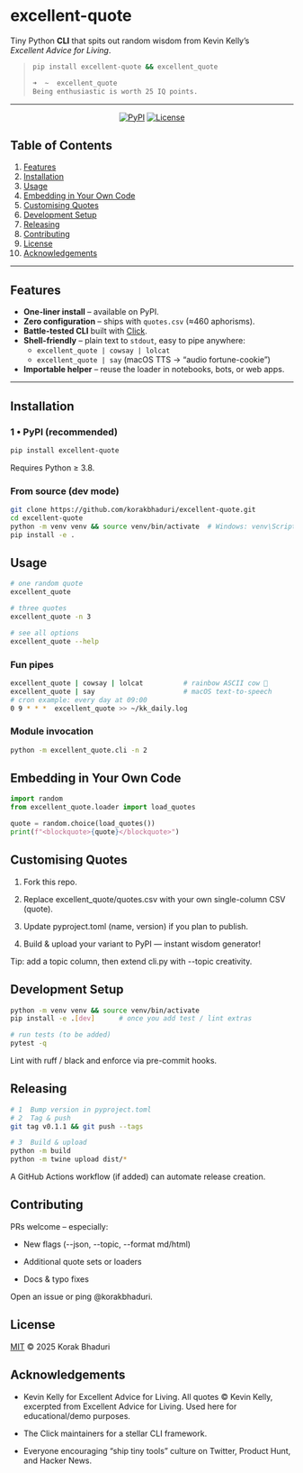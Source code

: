 # excellent-quote

Tiny Python **CLI** that spits out random wisdom from Kevin Kelly’s  
*Excellent Advice for Living*.

> ```bash
> pip install excellent-quote && excellent_quote
> ```
>
> ```bash
> ➜  ~  excellent_quote
> Being enthusiastic is worth 25 IQ points.
> ```

---

<div align="center">

[![PyPI](https://img.shields.io/pypi/v/excellent-quote?color=%2334D058)](https://pypi.org/project/excellent-quote)
[![License](https://img.shields.io/github/license/korakbhaduri/excellent-quote?color=%23FFC107)](LICENSE)

</div>

## Table of Contents

1. [Features](#features)  
2. [Installation](#installation)  
3. [Usage](#usage)  
4. [Embedding in Your Own Code](#embedding-in-your-own-code)  
5. [Customising Quotes](#customising-quotes)  
6. [Development Setup](#development-setup)  
7. [Releasing](#releasing)  
8. [Contributing](#contributing)  
9. [License](#license)  
10. [Acknowledgements](#acknowledgements)

---

## Features

* **One-liner install** – available on PyPI.  
* **Zero configuration** – ships with `quotes.csv` (≈460 aphorisms).  
* **Battle-tested CLI** built with [Click](https://palletsprojects.com/click/).  
* **Shell-friendly** – plain text to `stdout`, easy to pipe anywhere:
  * `excellent_quote | cowsay | lolcat`
  * `excellent_quote | say` (macOS TTS → “audio fortune-cookie”)  
* **Importable helper** – reuse the loader in notebooks, bots, or web apps.

---

## Installation

### 1 • PyPI (recommended)

```bash
pip install excellent-quote
```

Requires Python ≥ 3.8.


### From source (dev mode)
```bash
git clone https://github.com/korakbhaduri/excellent-quote.git
cd excellent-quote
python -m venv venv && source venv/bin/activate  # Windows: venv\Scripts\activate
pip install -e .
``` 

## Usage

```bash
# one random quote
excellent_quote

# three quotes
excellent_quote -n 3

# see all options
excellent_quote --help
```

### Fun pipes

```bash
excellent_quote | cowsay | lolcat          # rainbow ASCII cow 🐄
excellent_quote | say                      # macOS text-to-speech
# cron example: every day at 09:00
0 9 * * *  excellent_quote >> ~/kk_daily.log
```

### Module invocation

```bash
python -m excellent_quote.cli -n 2
```

## Embedding in Your Own Code

```python
import random
from excellent_quote.loader import load_quotes

quote = random.choice(load_quotes())
print(f"<blockquote>{quote}</blockquote>")
```

## Customising Quotes

1. Fork this repo.

2. Replace excellent_quote/quotes.csv with your own single-column CSV (quote).

3. Update pyproject.toml (name, version) if you plan to publish.

4. Build & upload your variant to PyPI — instant wisdom generator!

Tip: add a topic column, then extend cli.py with --topic creativity.

## Development Setup

```bash
python -m venv venv && source venv/bin/activate
pip install -e .[dev]      # once you add test / lint extras

# run tests (to be added)
pytest -q
```
Lint with ruff / black and enforce via pre-commit hooks.

## Releasing

```bash
# 1  Bump version in pyproject.toml
# 2  Tag & push
git tag v0.1.1 && git push --tags

# 3  Build & upload
python -m build
python -m twine upload dist/*
```

A GitHub Actions workflow (if added) can automate release creation.

## Contributing

PRs welcome – especially:

* New flags (--json, --topic, --format md/html)

* Additional quote sets or loaders

* Docs & typo fixes

Open an issue or ping @korakbhaduri.

## License

[MIT](LICENSE.txt) © 2025 Korak Bhaduri

## Acknowledgements

* Kevin Kelly for Excellent Advice for Living. All quotes © Kevin Kelly, excerpted from Excellent Advice for Living. Used here for educational/demo purposes.

* The Click maintainers for a stellar CLI framework.

* Everyone encouraging “ship tiny tools” culture on Twitter, Product Hunt, and Hacker News.